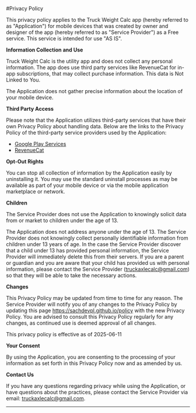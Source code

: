 #Privacy Policy

This privacy policy applies to the Truck Weight Calc app (hereby referred to as "Application") for mobile devices that was created by owner and designer of the app (hereby referred to as "Service Provider") as a Free service. This service is intended for use "AS IS".

**Information Collection and Use**

Truck Weight Calc is the utility app and does not collect any personal information.
The app does use third party services like RevenueCat for in-app subscriptions, that may collect purchase information. This data is Not Linked to You.

The Application does not gather precise information about the location of your mobile device.

**Third Party Access**

Please note that the Application utilizes third-party services that have their own Privacy Policy about handling data. Below are the links to the Privacy Policy of the third-party service providers used by the Application:

*   [Google Play Services](https://www.google.com/policies/privacy/)
*   [RevenueCat](https://www.revenuecat.com/privacy)


**Opt-Out Rights**

You can stop all collection of information by the Application easily by uninstalling it. You may use the standard uninstall processes as may be available as part of your mobile device or via the mobile application marketplace or network.

**Children**

The Service Provider does not use the Application to knowingly solicit data from or market to children under the age of 13.

The Application does not address anyone under the age of 13. The Service Provider does not knowingly collect personally identifiable information from children under 13 years of age. In the case the Service Provider discover that a child under 13 has provided personal information, the Service Provider will immediately delete this from their servers. If you are a parent or guardian and you are aware that your child has provided us with personal information, please contact the Service Provider (truckaxlecalc@gmail.com) so that they will be able to take the necessary actions.

**Changes**

This Privacy Policy may be updated from time to time for any reason. The Service Provider will notify you of any changes to the Privacy Policy by updating this page https://sachdevpl.github.io/policy with the new Privacy Policy. You are advised to consult this Privacy Policy regularly for any changes, as continued use is deemed approval of all changes.

This privacy policy is effective as of 2025-06-11

**Your Consent**

By using the Application, you are consenting to the processing of your information as set forth in this Privacy Policy now and as amended by us.

**Contact Us**

If you have any questions regarding privacy while using the Application, or have questions about the practices, please contact the Service Provider via email: truckaxlecalc@gmail.com.

* * *
